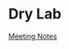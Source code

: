 # Dry Lab

[Meeting Notes](https://drive.google.com/drive/folders/1QzOAnP1XhyycN8l5DmcQIVxX-E-CWuap?usp=sharing)